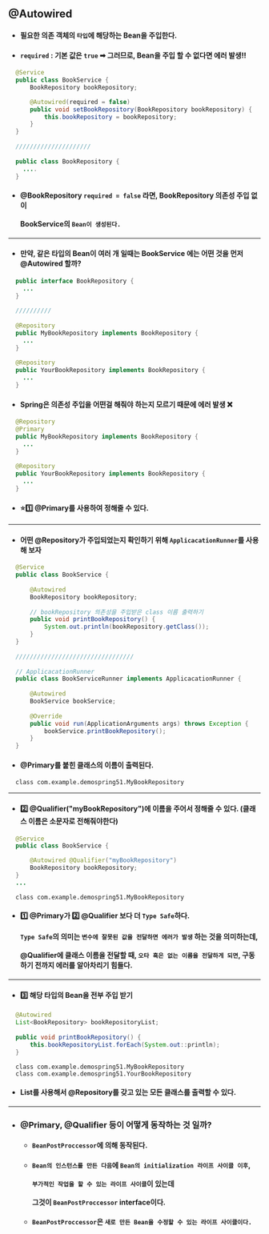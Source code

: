 ## @Autowired
  - #### 필요한 의존 객체의 `타입`에 해당하는 Bean을 주입한다.
  - #### `required` : 기본 값은 `true` ➡ 그러므로, Bean을 주입 할 수 없다면 에러 발생‼
  ``` java
    @Service
    public class BookService {
        BookRepository bookRepository;

        @Autowired(required = false)
        public void setBookRepository(BookRepository bookRepository) {
            this.bookRepository = bookRepository;
        }
    }
    
    /////////////////////
    
    public class BookRepository {
      ....
    }
  ```
  - #### @BookRepository `required = false` 라면, BookRepository 의존성 주입 없이 <br><br> BookService의 `Bean이 생성된다.`
  ----------
  - #### 만약, 같은 타입의 Bean이 여러 개 일때는 BookService 에는 어떤 것을 먼저 @Autowired 할까?
  ``` java
    public interface BookRepository {
      ...
    }
    
    //////////
    
    @Repository
    public MyBookRepository implements BookRepository {
      ...
    }
    
    @Repository
    public YourBookRepository implements BookRepository {
      ...
    }
  ```
  - #### Spring은 의존성 주입을 어떤걸 해줘야 하는지 모르기 때문에 에러 발생 ❌
  ``` java
    @Repository
    @Primary
    public MyBookRepository implements BookRepository {
      ...
    }
    
    @Repository
    public YourBookRepository implements BookRepository {
      ...
    }
  ```
  - #### ⭐1️⃣ @Primary를 사용하여 정해줄 수 있다.
  --------------
  - #### 어떤 @Repository가 주입되었는지 확인하기 위해 `ApplicacationRunner`를 사용해 보자
  ``` java
    @Service
    public class BookService {
    
        @Autowired
        BookRepository bookRepository;
        
        // bookRepository 의존성을 주입받은 class 이름 출력하기
        public void printBookRepository() {
            System.out.println(bookRepository.getClass());
        }
    }
    
    /////////////////////////////////
    
    // ApplicacationRunner
    public class BookServiceRunner implements ApplicacationRunner {
    
        @Autowired
        BookService bookService;
        
        @Override
        public void run(ApplicationArguments args) throws Exception {
            bookService.printBookRepository();
        }
    }
  ```
  - #### @Primary를 붙힌 클래스의 이름이 출력된다.
  ```
    class com.example.demospring51.MyBookRepository
  ```
  ----------
  - #### 2️⃣ @Qualifier("myBookRepository")에 이름을 주어서 정해줄 수 있다. (클래스 이름은 소문자로 전해줘야한다)
  ``` java
    @Service
    public class BookService {

        @Autowired @Qualifier("myBookRepository")
        BookRepository bookRepository;
    }
    ...
  ```
  ```
    class com.example.demospring51.MyBookRepository
  ```
  - #### 1️⃣ @Primary가 2️⃣ @Qualifier 보다 더 `Type Safe`하다. <br><br> `Type Safe`의 의미는 `변수에 잘못된 값을 전달하면 에러가 발생` 하는 것을 의미하는데, <br><br> @Qualifier에 클래스 이름을 전달할 때, `오타 혹은 없는 이름을 전달하게 되면`, 구동하기 전까지 에러를 알아차리기 힘들다.
  -----------
  - #### 3️⃣ 해당 타입의 Bean을 전부 주입 받기
  ``` java
    @Autowired
    List<BookRepository> bookRepositoryList;
    
    public void printBookRepository() {
        this.bookRepositoryList.forEach(System.out::println);
    }
  ```
  ```
    class com.example.demospring51.MyBookRepository
    class com.example.demospring51.YourBookRepository
  ```
  - #### List를 사용해서 @Repository를 갖고 있는 모든 클래스를 출력할 수 있다.
  ----------
  - ### @Primary, @Qualifier 등이 어떻게 동작하는 것 일까?
    - #### `BeanPostProccessor`에 의해 동작된다.
    - #### `Bean의 인스턴스를 만든 다음`에 `Bean의 initialization 라이프 사이클 이후`, <br><br> `부가적인 작업을 할 수 있는 라이프 사이클`이 있는데 <br><br> 그것이 `BeanPostProccessor` interface이다.
    - #### `BeanPostProccessor`은 `새로 만든 Bean을 수정할 수 있는 라이프 사이클이다.`

